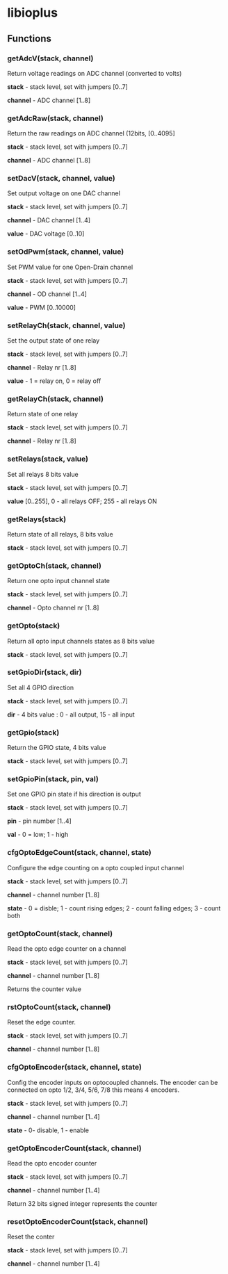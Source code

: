 # libioplus

## Functions

### getAdcV(stack, channel)

Return voltage readings on ADC channel (converted to volts)

**stack** - stack level, set with jumpers [0..7]

**channel** - ADC channel [1..8]


### getAdcRaw(stack, channel)

Return the raw readings on ADC channel (12bits, [0..4095]

**stack** - stack level, set with jumpers [0..7]

**channel** - ADC channel [1..8]


### setDacV(stack, channel, value)

Set output voltage on one DAC channel 

**stack** - stack level, set with jumpers [0..7]

**channel** - DAC channel [1..4]

**value** - DAC voltage [0..10]


### setOdPwm(stack, channel, value)

Set PWM value for one Open-Drain channel

**stack** - stack level, set with jumpers [0..7]

**channel** - OD channel [1..4]

**value** - PWM [0..10000]


### setRelayCh(stack, channel, value)

Set the output state of one relay

**stack** - stack level, set with jumpers [0..7]

**channel** - Relay nr [1..8]

**value** - 1 = relay on, 0 = relay off


### getRelayCh(stack, channel)

Return state of one relay

**stack** - stack level, set with jumpers [0..7]

**channel** - Relay nr [1..8]


### setRelays(stack, value)

Set all relays 8 bits value

**stack** - stack level, set with jumpers [0..7]

**value**  [0..255], 0 - all relays OFF; 255 - all relays ON


### getRelays(stack)

Return state of all relays, 8 bits value

**stack** - stack level, set with jumpers [0..7]


### getOptoCh(stack, channel)

Return one opto input channel state

**stack** - stack level, set with jumpers [0..7]

**channel** - Opto channel nr [1..8]


### getOpto(stack)

Return all opto input channels states as 8 bits value

**stack** - stack level, set with jumpers [0..7]


### setGpioDir(stack, dir)

Set all 4 GPIO direction 

**stack** - stack level, set with jumpers [0..7]

**dir** - 4 bits value : 0 - all output, 15 - all input


### getGpio(stack)

Return the GPIO state, 4 bits value

**stack** - stack level, set with jumpers [0..7]


### setGpioPin(stack, pin, val)

Set one GPIO pin state if his direction is output

**stack** - stack level, set with jumpers [0..7]

**pin** - pin number [1..4]

**val** - 0 = low; 1 - high

### cfgOptoEdgeCount(stack, channel, state)
Configure the edge counting on a opto coupled input channel

**stack** - stack level, set with jumpers [0..7]

**channel** - channel number [1..8]

**state** - 0 = disble; 1 - count rising edges; 2 - count falling edges; 3 - count both

### getOptoCount(stack, channel)
Read the opto edge counter on a channel

**stack** - stack level, set with jumpers [0..7]

**channel** - channel number [1..8]

Returns the counter value

### rstOptoCount(stack, channel)
Reset the edge counter.

**stack** - stack level, set with jumpers [0..7]

**channel** - channel number [1..8]

### cfgOptoEncoder(stack, channel, state)
Config the encoder inputs on optocoupled channels. The encoder can be connected on opto 1/2, 3/4, 5/6, 7/8 this means 4 encoders.

**stack** - stack level, set with jumpers [0..7]

**channel** - channel number [1..4]

**state** - 0- disable, 1 - enable

### getOptoEncoderCount(stack, channel)
Read the opto encoder counter

**stack** - stack level, set with jumpers [0..7]

**channel** - channel number [1..4]

Return 32 bits signed integer represents the counter

### resetOptoEncoderCount(stack, channel)
Reset the conter

**stack** - stack level, set with jumpers [0..7]

**channel** - channel number [1..4]








